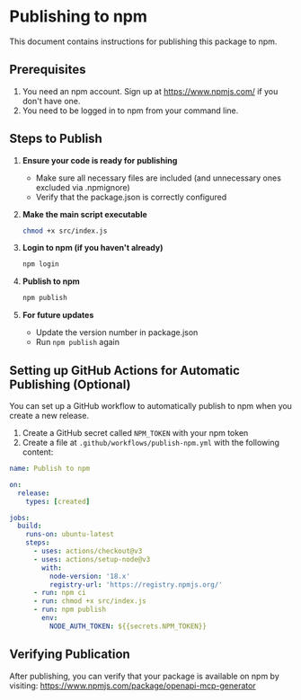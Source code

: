 # Publishing to npm

This document contains instructions for publishing this package to npm.

## Prerequisites

1. You need an npm account. Sign up at https://www.npmjs.com/ if you don't have one.
2. You need to be logged in to npm from your command line.

## Steps to Publish

1. **Ensure your code is ready for publishing**
   - Make sure all necessary files are included (and unnecessary ones excluded via .npmignore)
   - Verify that the package.json is correctly configured

2. **Make the main script executable**
   ```bash
   chmod +x src/index.js
   ```

3. **Login to npm (if you haven't already)**
   ```bash
   npm login
   ```

4. **Publish to npm**
   ```bash
   npm publish
   ```

5. **For future updates**
   - Update the version number in package.json
   - Run `npm publish` again

## Setting up GitHub Actions for Automatic Publishing (Optional)

You can set up a GitHub workflow to automatically publish to npm when you create a new release.

1. Create a GitHub secret called `NPM_TOKEN` with your npm token
2. Create a file at `.github/workflows/publish-npm.yml` with the following content:

```yaml
name: Publish to npm

on:
  release:
    types: [created]

jobs:
  build:
    runs-on: ubuntu-latest
    steps:
      - uses: actions/checkout@v3
      - uses: actions/setup-node@v3
        with:
          node-version: '18.x'
          registry-url: 'https://registry.npmjs.org/'
      - run: npm ci
      - run: chmod +x src/index.js
      - run: npm publish
        env:
          NODE_AUTH_TOKEN: ${{secrets.NPM_TOKEN}}
```

## Verifying Publication

After publishing, you can verify that your package is available on npm by visiting:
https://www.npmjs.com/package/openapi-mcp-generator
